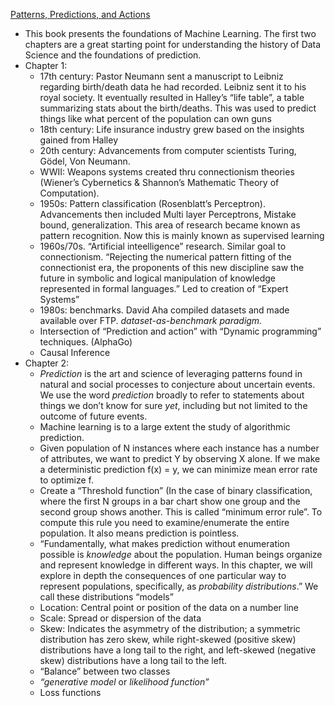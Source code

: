 [Patterns, Predictions, and Actions](https://mlstory.org/)
- This book presents the foundations of Machine Learning. The first two chapters are a great starting point for understanding the history of Data Science and the foundations of prediction.
- Chapter 1:
    - 17th century: Pastor Neumann sent a manuscript to Leibniz regarding birth/death data he had recorded. Leibniz sent it to his royal society. It eventually resulted in Halley’s “life table”, a table summarizing stats about the birth/deaths. This was used to predict things like what percent of the population can own guns
    - 18th century: Life insurance industry grew based on the insights gained from Halley
    - 20th century: Advancements from computer scientists Turing, Gödel, Von Neumann.
    - WWII: Weapons systems created thru connectionism theories (Wiener’s Cybernetics & Shannon’s Mathematic Theory of Computation).
    - 1950s: Pattern classification (Rosenblatt’s Perceptron). Advancements then included Multi layer Perceptrons, Mistake bound, generalization. This area of research became known as pattern recognition. Now this is mainly known as supervised learning
    - 1960s/70s. “Artificial inteelligence” research. Similar goal to connectionism. “Rejecting the numerical pattern fitting of the connectionist era, the proponents of this new discipline saw the future in symbolic and logical manipulation of knowledge represented in formal languages.” Led to creation of “Expert Systems”
    - 1980s: benchmarks. David Aha compiled datasets and made available over FTP. *dataset-as-benchmark paradigm.*
    - Intersection of “Prediction and action” with “Dynamic programming” techniques. (AlphaGo)
    - Causal Inference
- Chapter 2:
    - *Prediction* is the art and science of leveraging patterns found in natural and social processes to conjecture about uncertain events. We use the word *prediction* broadly to refer to statements about things we don’t know for sure *yet*, including but not limited to the outcome of future events.
    - Machine learning is to a large extent the study of algorithmic prediction.
    - Given population of N instances where each instance has a number of attributes, we want to predict Y by observing X alone. If we make a deterministic prediction f(x) = y, we can minimize mean error rate to optimize f.
    - Create a “Threshold function” (In the case of binary classification, where the first N groups in a bar chart show one group and the second group shows another. This is called “minimum error rule”. To compute this rule you need to examine/enumerate the entire population. It also means prediction is pointless.
    - “Fundamentally, what makes prediction without enumeration possible is *knowledge* about the population. Human beings organize and represent knowledge in different ways. In this chapter, we will explore in depth the consequences of one particular way to represent populations, specifically, as *probability distributions*.” We call these distributions “models”
    - Location: Central point or position of the data on a number line
    - Scale: Spread or dispersion of the data
    - Skew: Indicates the asymmetry of the distribution; a symmetric distribution has zero skew, while right-skewed (positive skew) distributions have a long tail to the right, and left-skewed (negative skew) distributions have a long tail to the left.
    - “Balance” between two classes
    - *“generative model* or *likelihood function”*
    - Loss functions
